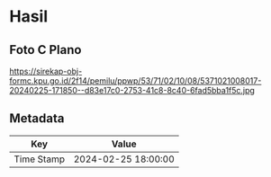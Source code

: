 # Hasil

## Foto C Plano

https://sirekap-obj-formc.kpu.go.id/2f14/pemilu/ppwp/53/71/02/10/08/5371021008017-20240225-171850--d83e17c0-2753-41c8-8c40-6fad5bba1f5c.jpg


## Metadata

| Key        | Value               |
| ---------- | ------------------- |
| Time Stamp | 2024-02-25 18:00:00 |



